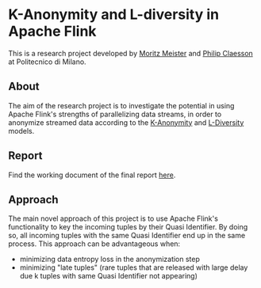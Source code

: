 # K-Anonymity and L-diversity in Apache Flink

This is a research project developed by [Moritz Meister](https://github.com/moritzmeister/) and [Philip Claesson](https://github.com/philipclaesson) at Politecnico di Milano.

## About
The aim of the research project is to investigate the potential in using Apache Flink's strengths of parallelizing data streams, in order to anonymize streamed data according to the [K-Anonymity](https://en.wikipedia.org/wiki/K-anonymity) and [L-Diversity](https://en.wikipedia.org/wiki/L-diversity) models.  

## Report
Find the working document of the final report [here](https://www.sharelatex.com/read/yddnznfsmsks). 

## Approach
The main novel approach of this project is to use Apache Flink's functionality to key the incoming tuples by their Quasi Identifier. By doing so, all incoming tuples with the same Quasi Identifier end up in the same process. This approach can be advantageous when: 
- minimizing data entropy loss in the anonymization step
- minimizing "late tuples" (rare tuples that are released with large delay due k tuples with same Quasi Identifier not appearing) 
